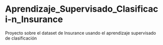 # Aprendizaje_Supervisado_Clasificaci-n_Insurance
 Proyecto sobre el dataset de Insurance usando el aprendizaje supervisado de clasificación
